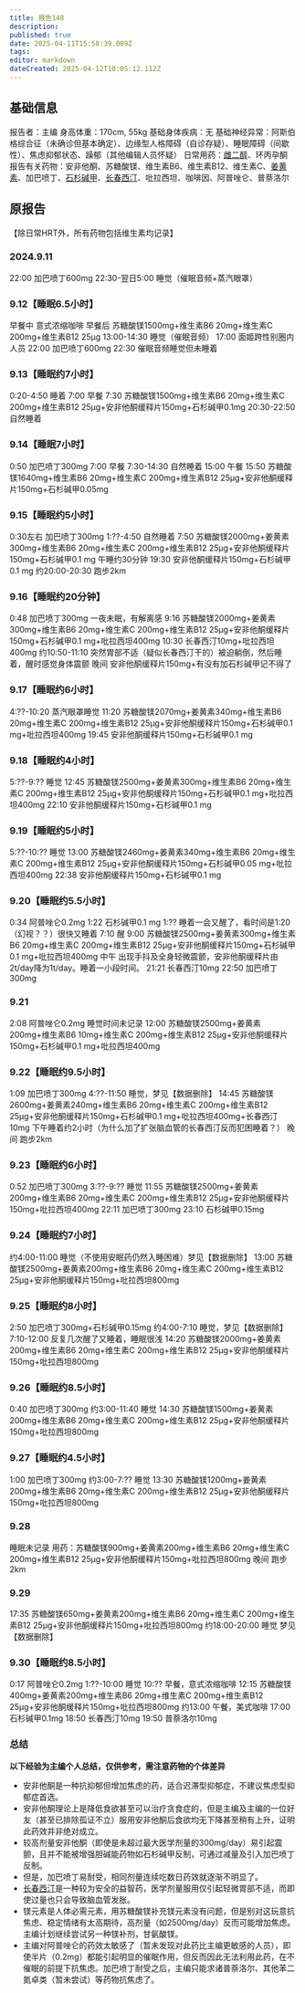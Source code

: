 ```yaml
---
title: 报告148
description: 
published: true
date: 2025-04-11T15:58:39.009Z
tags: 
editor: markdown
dateCreated: 2025-04-12T10:05:12.112Z
---
```


## 基础信息
报告者：主编
身高体重：170cm, 55kg
基础身体疾病：无
基础神经异常：阿斯伯格综合征（未确诊但基本确定）、边缘型人格障碍（自诊存疑）、睡眠障碍（间歇性）、焦虑抑郁状态、躁郁（其他编辑人员怀疑）
日常用药：[雌二醇](/drug/E2)、环丙孕酮
报告有关药物：安非他酮、苏糖酸镁、维生素B6、维生素B12、维生素C、[姜黄素](/drug/姜黄素)、加巴喷丁、[石杉碱甲](/drug/ChEI)、[长春西汀](/drug/长春西汀)、吡拉西坦、咖啡因、阿普唑仑、普萘洛尔

## 原报告
【除日常HRT外，所有药物包括维生素均记录】
### 2024.9.11
22:00 加巴喷丁600mg
22:30-翌日5:00 睡觉（催眠音频+蒸汽眼罩）
### 9.12【睡眠6.5小时】
早餐中 意式浓缩咖啡
早餐后 苏糖酸镁1500mg+维生素B6 20mg+维生素C 200mg+维生素B12 25μg
13:00-14:30 睡觉（催眠音频）
17:00 面姬跨性别圈内人员
22:00 加巴喷丁600mg
22:30 催眠音频睡觉但未睡着
### 9.13【睡眠约7小时】
0:20-4:50 睡着
7:00 早餐
7:30 苏糖酸镁1500mg+维生素B6 20mg+维生素C 200mg+维生素B12 25μg+安非他酮缓释片150mg+石杉碱甲0.1mg
20:30-22:50 自然睡着
### 9.14【睡眠7小时】
0:50 加巴喷丁300mg
7:00 早餐
7:30-14:30 自然睡着
15:00 午餐
15:50 苏糖酸镁1640mg+维生素B6 20mg+维生素C 200mg+维生素B12 25μg+安非他酮缓释片150mg+石杉碱甲0.05mg
### 9.15【睡眠约5小时】
0:30左右 加巴喷丁300mg
1:??-4:50 自然睡着
7:50 苏糖酸镁2000mg+姜黄素300mg+维生素B6 20mg+维生素C 200mg+维生素B12 25μg+安非他酮缓释片150mg+石杉碱甲0.1 mg
午睡约30分钟
19:30 安非他酮缓释片150mg+石杉碱甲0.1 mg
约20:00-20:30 跑步2km
### 9.16【睡眠约20分钟】
0:48 加巴喷丁300mg
一夜未眠，有解离感
9:16 苏糖酸镁2000mg+姜黄素300mg+维生素B6 20mg+维生素C 200mg+维生素B12 25μg+安非他酮缓释片150mg+石杉碱甲0.1 mg+吡拉西坦400mg
10:30 长春西汀10mg+吡拉西坦400mg
约10:50-11:10 突然胃部不适（疑似长春西汀干的）被迫躺倒，然后睡着，醒时感觉身体震颤
晚间 安非他酮缓释片150mg+有没有加石杉碱甲记不得了
### 9.17【睡眠约6小时】
4:??-10:20 蒸汽眼罩睡觉
11:20 苏糖酸镁2070mg+姜黄素340mg+维生素B6 20mg+维生素C 200mg+维生素B12 25μg+安非他酮缓释片150mg+石杉碱甲0.1 mg+吡拉西坦400mg
19:45 安非他酮缓释片150mg+石杉碱甲0.1 mg
### 9.18【睡眠约4小时】
5:??-9:?? 睡觉
12:45 苏糖酸镁2500mg+姜黄素300mg+维生素B6 20mg+维生素C 200mg+维生素B12 25μg+安非他酮缓释片150mg+石杉碱甲0.1 mg+吡拉西坦400mg
22:10 安非他酮缓释片150mg+石杉碱甲0.1 mg
### 9.19【睡眠约5小时】
5:??-10:?? 睡觉
13:00 苏糖酸镁2460mg+姜黄素340mg+维生素B6 20mg+维生素C 200mg+维生素B12 25μg+安非他酮缓释片150mg+石杉碱甲0.05 mg+吡拉西坦400mg
22:38 安非他酮缓释片150mg+石杉碱甲0.1 mg
### 9.20【睡眠约5.5小时】
0:34 阿普唑仑0.2mg
1:22 石杉碱甲0.1 mg
1:?? 睡着一会又醒了，看时间是1:20（幻视？？）很快又睡着
7:10 醒
9:00 苏糖酸镁2500mg+姜黄素300mg+维生素B6 20mg+维生素C 200mg+维生素B12 25μg+安非他酮缓释片150mg+石杉碱甲0.1 mg+吡拉西坦400mg
中午 出现手抖及全身轻微震颤，安非他酮缓释片由2t/day降为1t/day。睡着一小段时间。
21:21 长春西汀10mg
22:50 加巴喷丁300mg
### 9.21
2:08 阿普唑仑0.2mg
睡觉时间未记录
12:00 苏糖酸镁2500mg+姜黄素200mg+维生素B6 10mg+维生素C 200mg+维生素B12 25μg+安非他酮缓释片150mg+石杉碱甲0.1 mg+吡拉西坦400mg
### 9.22【睡眠约9.5小时】
1:09 加巴喷丁300mg
4:??-11:50 睡觉，梦见【数据删除】
14:45 苏糖酸镁2600mg+姜黄素240mg+维生素B6 20mg+维生素C 200mg+维生素B12 25μg+安非他酮缓释片150mg+石杉碱甲0.1 mg+吡拉西坦400mg+长春西汀10mg
下午睡着约2小时（为什么加了扩张脑血管的长春西汀反而犯困睡着？）
晚间 跑步2km
### 9.23【睡眠约6小时】
0:52 加巴喷丁300mg
3:??-9:?? 睡觉
11:55 苏糖酸镁2500mg+姜黄素200mg+维生素B6 20mg+维生素C 200mg+维生素B12 25μg+安非他酮缓释片150mg+吡拉西坦400mg
22:11 加巴喷丁300mg
23:10 石杉碱甲0.15mg 
### 9.24【睡眠约7小时】
约4:00-11:00 睡觉（不使用安眠药仍然入睡困难）梦见【数据删除】
13:00 苏糖酸镁2500mg+姜黄素200mg+维生素B6 20mg+维生素C 200mg+维生素B12 25μg+安非他酮缓释片150mg+吡拉西坦800mg
### 9.25【睡眠约8小时】
2:50 加巴喷丁300mg+石杉碱甲0.15mg
约4:00-7:10 睡觉，梦见【数据删除】
7:10-12:00 反复几次醒了又睡着，睡眠很浅
14:20 苏糖酸镁2000mg+姜黄素200mg+维生素B6 20mg+维生素C 200mg+维生素B12 25μg+安非他酮缓释片150mg+吡拉西坦800mg
### 9.26【睡眠约8.5小时】
0:40 加巴喷丁300mg
约3:00-11:40 睡觉
14:30 苏糖酸镁1500mg+姜黄素200mg+维生素B6 20mg+维生素C 200mg+维生素B12 25μg+安非他酮缓释片150mg+吡拉西坦800mg
### 9.27【睡眠约4.5小时】
1:00 加巴喷丁300mg
约3:00-7:?? 睡觉
13:30 苏糖酸镁1200mg+姜黄素200mg+维生素B6 20mg+维生素C 200mg+维生素B12 25μg+安非他酮缓释片150mg+吡拉西坦800mg
### 9.28
睡眠未记录
用药：苏糖酸镁900mg+姜黄素200mg+维生素B6 20mg+维生素C 200mg+维生素B12 25μg+安非他酮缓释片150mg+吡拉西坦800mg
晚间 跑步2km
### 9.29
17:35 苏糖酸镁650mg+姜黄素200mg+维生素B6 20mg+维生素C 200mg+维生素B12 25μg+安非他酮缓释片150mg+吡拉西坦800mg
约18:00-20:00 睡觉 梦见【数据删除】
### 9.30【睡眠约8.5小时】
0:17 阿普唑仑0.2mg
1:??-10:00 睡觉
10:?? 早餐，意式浓缩咖啡
12:15 苏糖酸镁400mg+姜黄素200mg+维生素B6 20mg+维生素C 200mg+维生素B12 25μg+安非他酮缓释片150mg+吡拉西坦800mg
约13:00 午餐，美式咖啡
17:00 石杉碱甲0.1mg
18:50 长春西汀10mg
19:50 普萘洛尔10mg

### 总结
**以下经验为主编个人总结，仅供参考，需注意药物的个体差异**
- 安非他酮是一种抗抑郁但增加焦虑的药，适合迟滞型抑郁症，不建议焦虑型抑郁症首选。
- 安非他酮理论上是降低食欲甚至可以治疗贪食症的，但是主编及主编的一位好友（甚至已排除孤证不立）服用安非他酮后食欲均无下降甚至稍有上升，证明此药效并非绝对成立。
- 较高剂量安非他酮（即使是未超过最大医学剂量的300mg/day）易引起震颤，且并不能被增强胆碱能药物如石杉碱甲反制，可通过减量及引入加巴喷丁反制。
- 但是，加巴喷丁易耐受，相同剂量连续吃数日药效就逐渐不明显了。
- [长春西汀](/drug/长春西汀)是一种较为安全的益智药，医学剂量服用仅引起轻微胃部不适，而即使过量也只会导致脑血管发胀。
- 镁元素是人体必需元素，用苏糖酸镁补充镁元素没有问题，但是别对这玩意抗焦虑、稳定情绪有太高期待，高剂量（如2500mg/day）反而可能增加焦虑。主编计划继续尝试另一种镁补剂，甘氨酸镁。
- 主编对阿普唑仑的药效太敏感了（暂未发现对此药比主编更敏感的人员），即使半片（0.2mg）都能引起明显的催眠作用，但反而因此无法利用此药，在不催眠的前提下抗焦虑。加巴喷丁耐受之后，主编只能求诸普萘洛尔、其他苯二氮卓类（暂未尝试）等药物抗焦虑了。